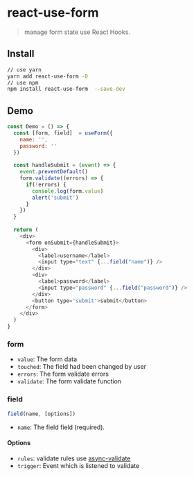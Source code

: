 # react-use-form
> manage form state use React Hooks.

## Install
```bash
// use yarn
yarn add react-use-form -D
// use npm
npm install react-use-form  --save-dev
```

## Demo
```javascript
const Demo = () => {
  const [form, field]  = useForm({
    name: '',
    password: ''
  })
  
  const handleSubmit = (event) => {
    event.preventDefault()
    form.validate((errors) => {
      if(!errors) {
        console.log(form.value)
        alert('submit')
      }
    })
  }
  
  return (
    <div>
      <form onSubmit={handleSubmit}>
        <div>
          <label>username</label>
          <input type="text" {...field("name")} />
        </div>
        <div>
          <label>password</label>
          <input type="password" {...field("password")} />
        </div>
        <button type='submit'>submit</button>
      </form>
    </div>
  )
}
```

### form

* `value`: The form data
* `touched`: The field had been changed by user
* `errors`: The form validate errors
* `validate`: The form validate function

### field

```javascript
field(name, [options])
```

* `name`: The field field (required).

#### Options

* `rules`: validate rules use [async-validate](https://github.com/freeformsystems/async-validate)
* `trigger`: Event which is listened to validate